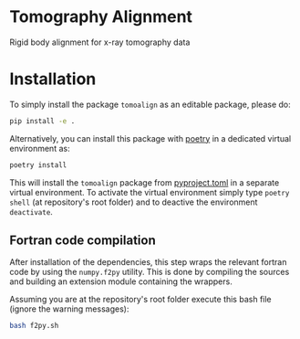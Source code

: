 # Tomography Alignment
Rigid body alignment for x-ray tomography data

# Installation

To simply install the package `tomoalign` as an editable package, please do:

```bash
pip install -e .
```

Alternatively, you can install this package with [poetry](https://github.com/python-poetry/poetry) in a dedicated virtual environment as:

```bash
poetry install
```

This will install the `tomoalign` package from [pyproject.toml](./pyproject.toml) in a separate virtual environment. To activate the virtual environment simply type `poetry shell` (at repository's root folder) and to deactive the environment `deactivate`.


## Fortran code compilation

After installation of the dependencies, this step wraps the relevant fortran code by using the `numpy.f2py` utility. This is done by compiling the sources and building an extension module containing the wrappers.

Assuming you are at the repository's root folder execute this bash file (ignore the warning messages):

```bash
bash f2py.sh
```

